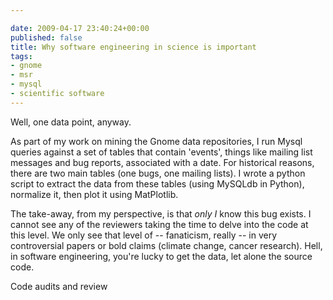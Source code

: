 ```yaml
---

date: 2009-04-17 23:40:24+00:00
published: false
title: Why software engineering in science is important
tags:
- gnome
- msr
- mysql
- scientific software
---
```


Well, one data point, anyway.

As part of my work on mining the Gnome data repositories, I run Mysql queries against a set of tables that contain 'events', things like mailing list messages and bug reports, associated with a date. For historical reasons, there are two main tables (one bugs, one mailing lists). I wrote a python script to extract the data from these tables (using MySQLdb in Python), normalize it, then plot it using MatPlotlib.

The take-away, from my perspective, is that *only I* know this bug exists. I cannot see any of the reviewers taking the time to delve into the code at this level. We only see that level of -- fanaticism, really -- in very controversial papers or bold claims (climate change, cancer research). Hell, in software engineering, you're lucky to get the data, let alone the source code.

Code audits and review
